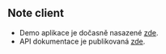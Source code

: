 ## Note client
* Demo aplikace je dočasně nasazené [zde](https://otaklapka.cz/static/notes/).
* API dokumentace je publikovaná [zde](https://documenter.getpostman.com/view/2647675/Szmh3cUQ?version=latest#163947af-5c7a-41ca-9a56-70176bdd9acb).
